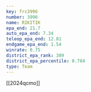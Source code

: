 ```yaml
---
key: frc3996
number: 3996
name: RIKITIK
epa_end: 21.7
auto_epa_end: 7.34
teleop_epa_end: 12.81
endgame_epa_end: 1.54
winrate: 0.75
district_epa_rank: 389
district_epa_percentile: 0.784
type: Team
---
```

[[2024qcmo]]
